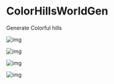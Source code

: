 # ColorHillsWorldGen
Generate Colorful hills

![img](http://i.imgur.com/9CkUTPA.png)

![img](http://i.imgur.com/W0iNKnN.png)

![img](http://i.imgur.com/h9Wl8G2.png)

![img](http://i.imgur.com/Dhe4Khi.png)
